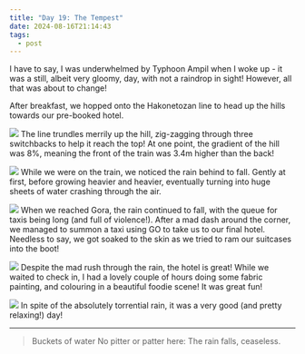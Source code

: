 ```yaml
---
title: "Day 19: The Tempest"
date: 2024-08-16T21:14:43
tags:
  - post
---
```

I have to say, I was underwhelmed by Typhoon Ampil when I woke up - it was a still, albeit very gloomy, day, with not a raindrop in sight! However, all that was about to change!

After breakfast, we hopped onto the Hakonetozan line to head up the hills towards our pre-booked hotel.

![](/japan/media/1000021471.jpg) The line trundles merrily up the hill, zig-zagging through three switchbacks to help it reach the top! At one point, the gradient of the hill was 8%, meaning the front of the train was 3.4m higher than the back!

![](/japan/media/1000021476.jpg) While we were on the train, we noticed the rain behind to fall. Gently at first, before growing heavier and heavier, eventually turning into huge sheets of water crashing through the air.

![](/japan/media/1000021500.jpg) When we reached Gora, the rain continued to fall, with the queue for taxis being long (and full of violence!). After a mad dash around the corner, we managed to summon a taxi using GO to take us to our final hotel. Needless to say, we got soaked to the skin as we tried to ram our suitcases into the boot!

![](/japan/media/1000021514.jpg) Despite the mad rush through the rain, the hotel is great! While we waited to check in, I had a lovely couple of hours doing some fabric painting, and colouring in a beautiful foodie scene! It was great fun!

![](/japan/media/1000021546.jpg)
In spite of the absolutely torrential rain, it was a very good (and pretty relaxing!) day!

---

> Buckets of water
> No pitter or patter here:
> The rain falls, ceaseless.
